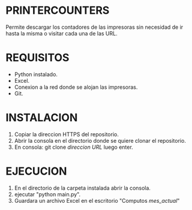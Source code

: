 # PRINTERCOUNTERS

Permite descargar los contadores de las impresoras sin necesidad de ir hasta la misma o visitar cada una de las URL.

# REQUISITOS

- Python instalado.
- Excel.
- Conexion a la red donde se alojan las impresoras.
- Git.

# INSTALACION

1. Copiar la direccion HTTPS del repositorio.
2. Abrir la consola en el directorio donde se quiere clonar el repositorio.
3. En consola: git clone *direccion URL* luego enter.

# EJECUCION

1. En el directorio de la carpeta instalada abrir la consola.
2. ejecutar "python main.py".
3. Guardara un archivo Excel en el escritorio "Computos *mes_actual*"
